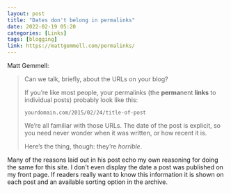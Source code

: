 ```yaml
---
layout: post
title: "Dates don't belong in permalinks"
date: 2022-02-19 05:20
categories: [Links]
tags: [blogging]
link: https://mattgemmell.com/permalinks/
---
```


Matt Gemmell:

>Can we talk, briefly, about the URLs on your blog?
>
>If you’re like most people, your permalinks (the **perma**nent **links** to individual posts) probably look like this:
>
>`yourdomain.com/2015/02/24/title-of-post`
>
>We’re all familiar with those URLs. The date of the post is explicit, so you need never wonder when it was written, or how recent it is.
>
>Here’s the thing, though: they’re *horrible*.

Many of the reasons laid out in his post echo my own reasoning for doing the same for this site. I don't even display the date a post was published on my front page. If readers really want to know this information it is shown on each post and an available sorting option in the archive.

